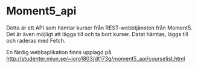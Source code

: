 # Moment5_api
Detta är ett API som hämtar kurser från REST-webbtjänsten från Moment5. Det är även möjligt att lägga till och ta bort kurser.
Datat hämtas, läggs till och raderas med Fetch.

En färdig webbaplikation finns upplagd på http://studenter.miun.se/~joro1803/dt173g/moment5_api/courselist.html
